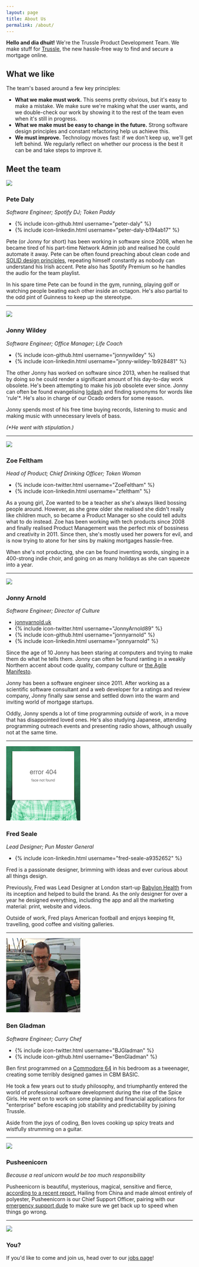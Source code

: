 ```yaml
---
layout: page
title: About Us
permalink: /about/
---
```


**Hello and dia dhuit!** We're the Trussle Product Development Team. We make stuff for [Trussle](https://trussle.com/), the new hassle-free way to find and secure a mortgage online.

## What we like

The team's based around a few key principles:

- **What we make must work.** This seems pretty obvious, but it's easy to make a mistake. We make sure we're making what the user wants, and we double-check our work by showing it to the rest of the team even when it's still in progress.
- **What we make must be easy to change in the future.** Strong software design principles and constant refactoring help us achieve this.
- **We must improve.** Technology moves fast: if we don't keep up, we'll get left behind. We regularly reflect on whether our process is the best it can be and take steps to improve it.

## Meet the team

<img class="aside" src="/images/team/pete.jpg" />

### Pete Daly
*Software Engineer; Spotify DJ; Token Paddy*

<ul class="profile-links">
    <li>{% include icon-github.html username="peter-daly" %}</li>
    <li>{% include icon-linkedin.html username="peter-daly-b194ab17" %}</li>
</ul>

Pete (or Jonny for short) has been working in software since 2008, when he became tired of his part-time Network Admin job and realised he could automate it away. Pete can be often found preaching about clean code and [SOLID design principles](https://scotch.io/bar-talk/s-o-l-i-d-the-first-five-principles-of-object-oriented-design), repeating himself constantly as nobody can understand his Irish accent. Pete also has Spotify Premium so he handles the audio for the team playlist.

In his spare time Pete can be found in the gym, running, playing golf or watching people beating each other inside an octagon. He's also partial to the odd pint of Guinness to keep up the stereotype.

---

<img class="aside" src="/images/team/jonny-w.jpg" />

### Jonny Wildey
*Software Engineer; Office Manager; Life Coach*

<ul class="profile-links">
    <li>{% include icon-github.html username="jonnywildey" %}</li>
    <li>{% include icon-linkedin.html username="jonny-wildey-1b928481" %}</li>
</ul>

The other Jonny has worked on software since 2013, when he realised that by doing so he could render a significant amount of his day-to-day work obsolete. He's been attempting to make his job obsolete ever since. Jonny can often be found evangelising [lodash](https://lodash.com/) and finding synonyms for words like 'rule'*. He's also in charge of our Ocado orders for some reason.

Jonny spends most of his free time buying records, listening to music and making music with unnecessary levels of bass.

*(\*He went with stipulation.)*

---

<img class="aside" src="/images/team/zoe.jpg" />

### Zoe Feltham
*Head of Product; Chief Drinking Officer; Token Woman*

<ul class="profile-links">
    <li>{% include icon-twitter.html username="ZoeFeltham" %}</li>
    <li>{% include icon-linkedin.html username="zfeltham" %}</li>
</ul>

As a young girl, Zoe wanted to be a teacher as she's always liked bossing people around. However, as she grew older she realised she didn't really like children much, so became a Product Manager so she could tell adults what to do instead. Zoe has been working with tech products since 2008 and finally realised Product Management was the perfect mix of bossiness and creativity in 2011. Since then, she's mostly used her powers for evil, and is now trying to atone for her sins by making mortgages hassle-free.

When she's not producting, she can be found inventing words, singing in a 400-strong indie choir, and going on as many holidays as she can squeeze into a year.

---

<img class="aside" src="/images/team/jonny-a.jpg" />

### Jonny Arnold
*Software Engineer; Director of Culture*

<ul class="profile-links">
    <li><a href="http://jonnyarnold.uk">jonnyarnold.uk</a></li>
    <li>{% include icon-twitter.html username="JonnyArnold89" %}</li>
    <li>{% include icon-github.html username="jonnyarnold" %}</li>
    <li>{% include icon-linkedin.html username="jonnyarnold" %}</li>
</ul>

Since the age of 10 Jonny has been staring at computers and trying to make them do what he tells them. Jonny can often be found ranting in a weakly Northern accent about code quality, company culture or [the Agile Manifesto](http://agilemanifesto.org).

Jonny has been a software engineer since 2011. After working as a scientific software consultant and a web developer for a ratings and review company, Jonny finally saw sense and settled down into the warm and inviting world of mortgage startups.

Oddly, Jonny spends a lot of time programming *outside* of work, in a move that has disappointed loved ones. He's also studying Japanese, attending programming outreach events and presenting radio shows, although usually not at the same time.

---

<img class="aside" src="/images/team/fred.png" />

### Fred Seale
*Lead Designer; Pun Master General*

<ul class="profile-links">
    <li>{% include icon-linkedin.html username="fred-seale-a9352652" %}</li>
</ul>

Fred is a passionate designer, brimming with ideas and ever curious about all things design.

Previously, Fred was Lead Designer at London start-up [Babylon Health](http://www.babylonhealth.com/) from its inception and helped to build the brand. As the only designer for over a year he designed everything, including the app and all the marketing material: print, website and videos.

Outside of work, Fred plays American football and enjoys keeping fit, travelling, good coffee and visiting galleries.

---

<img class="aside" src="/images/team/ben.jpg" />

### Ben Gladman
*Software Engineer; Curry Chef*

<ul class="profile-links">
    <li>{% include icon-twitter.html username="BJGladman" %}</li>
    <li>{% include icon-github.html username="BenGladman" %}</li>
</ul>

Ben first programmed on a [Commodore 64](https://en.wikipedia.org/wiki/Commodore_64) in his bedroom as a tweenager, creating some terribly designed games in CBM BASIC. 

He took a few years out to study philosophy, and triumphantly entered the world of professional software development during the rise of the Spice Girls. He went on to work on some planning and financial applications for "enterprise" before escaping job stability and predictability by joining Trussle.

Aside from the joys of coding, Ben loves cooking up spicy treats and wistfully strumming on a guitar.

---

<img class="aside" src="/images/team/pusheenicorn.jpg" />

### Pusheenicorn
*Because a real unicorn would be too much responsibility*

Pusheenicorn is beautiful, mysterious, magical, sensitive and fierce, [according to a recent report.](http://www.pusheen.com/post/72918203774) Hailing from China and made almost entirely of polyester, Pusheenicorn is our Chief Support Officer, pairing with our [emergency support dude](/2016/06/08/emergency.html) to make sure we get back up to speed when things go wrong.

---

<img class="aside" src="/images/team/you.jpg" />

### You?

If you'd like to come and join us, head over to our [jobs page](/jobs)!
